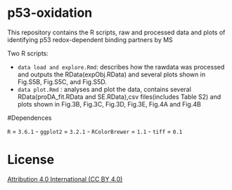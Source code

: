 # p53-oxidation

This repository contains the R scripts, raw and processed data and plots of identifying p53 redox-dependent binding partners by MS

Two R scripts:

- `data load and explore.Rmd`: describes how the rawdata was processed and outputs the RData(expObj.RData) and several plots shown in Fig.S5B, Fig.S5C, and Fig.S5D.
- `data plot.Rmd` : analyses and plot the data, contains several RData(proDA_fit.RData and SE.RData),csv files(includes Table S2) and plots shown in Fig.3B, Fig.3C, Fig.3D, Fig.3E, Fig.4A and Fig.4B

#Dependences 

`R` = `3.6.1`
    - `ggplot2` = `3.2.1`
    - `RColorBrewer` = `1.1`
    - `tiff` = `0.1`

# License

[Attribution 4.0 International (CC BY 4.0)](https://creativecommons.org/licenses/by/4.0/)
